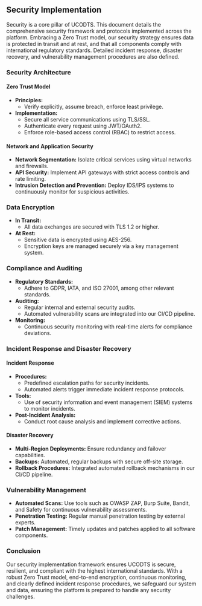 ## Security Implementation
Security is a core pillar of UCODTS. This document details the comprehensive security framework and protocols implemented across the platform. Embracing a Zero Trust model, our security strategy ensures data is protected in transit and at rest, and that all components comply with international regulatory standards. Detailed incident response, disaster recovery, and vulnerability management procedures are also defined.

### Security Architecture

#### Zero Trust Model
- **Principles:**  
  - Verify explicitly, assume breach, enforce least privilege.
- **Implementation:**  
  - Secure all service communications using TLS/SSL.
  - Authenticate every request using JWT/OAuth2.
  - Enforce role-based access control (RBAC) to restrict access.

#### Network and Application Security
- **Network Segmentation:** Isolate critical services using virtual networks and firewalls.
- **API Security:** Implement API gateways with strict access controls and rate limiting.
- **Intrusion Detection and Prevention:** Deploy IDS/IPS systems to continuously monitor for suspicious activities.

### Data Encryption
- **In Transit:**  
  - All data exchanges are secured with TLS 1.2 or higher.
- **At Rest:**  
  - Sensitive data is encrypted using AES-256.
  - Encryption keys are managed securely via a key management system.

### Compliance and Auditing
- **Regulatory Standards:**  
  - Adhere to GDPR, IATA, and ISO 27001, among other relevant standards.
- **Auditing:**  
  - Regular internal and external security audits.
  - Automated vulnerability scans are integrated into our CI/CD pipeline.
- **Monitoring:**  
  - Continuous security monitoring with real-time alerts for compliance deviations.

### Incident Response and Disaster Recovery

#### Incident Response
- **Procedures:**  
  - Predefined escalation paths for security incidents.
  - Automated alerts trigger immediate incident response protocols.
- **Tools:**  
  - Use of security information and event management (SIEM) systems to monitor incidents.
- **Post-Incident Analysis:**  
  - Conduct root cause analysis and implement corrective actions.

#### Disaster Recovery
- **Multi-Region Deployments:** Ensure redundancy and failover capabilities.
- **Backups:** Automated, regular backups with secure off-site storage.
- **Rollback Procedures:** Integrated automated rollback mechanisms in our CI/CD pipeline.

### Vulnerability Management
- **Automated Scans:** Use tools such as OWASP ZAP, Burp Suite, Bandit, and Safety for continuous vulnerability assessments.
- **Penetration Testing:** Regular manual penetration testing by external experts.
- **Patch Management:** Timely updates and patches applied to all software components.

### Conclusion
Our security implementation framework ensures UCODTS is secure, resilient, and compliant with the highest international standards. With a robust Zero Trust model, end-to-end encryption, continuous monitoring, and clearly defined incident response procedures, we safeguard our system and data, ensuring the platform is prepared to handle any security challenges.
